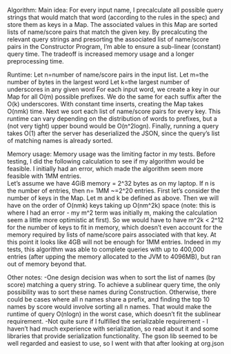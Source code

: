 Algorithm:
Main idea:  For every input name, I precalculate all possible query strings that would match that word (according to the rules in the spec) and store them as keys in a Map.  The associated values in this Map are sorted lists of name/score pairs that match the given key.  By precalcuting the relevant query strings and presorting the associated list of name/score pairs in the Constructor Program, I’m able to ensure a sub-linear (constant) query time.  The tradeoff is increased memory usage and a longer preprocessing time.

Runtime:
Let n=number of name/score pairs in the input list.
Let m=the number of bytes in the largest word
Let k=the largest number of underscores in any given word
For each input word, we create a key in our Map for all O(m) possible prefixes.  We do the same for each suffix after the O(k) underscores.  With constant time inserts, creating the Map takes O(nmk) time.  Next we sort each list of name/score pairs for every key.  This runtime can vary depending on the distribution of words to prefixes, but a (not very tight) upper bound would be O(n^2logn).  Finally, running a query takes O(1) after the server has deserialized the JSON, since the query’s list of matching names is already sorted.

Memory usage:
Memory usage was the limiting factor in my tests.  Before testing, I did the following calculation to see if my algorithm would be feasible.  I initially had an error, which made the algorithm seem more feasible with 1MM entries.  
Let’s assume we have 4GiB memory = 2^32 bytes as on my laptop.  If n is the number of entries, then n= 1MM ~=2^20 entries.  First let’s consider the number of keys in the Map.  Let m and k be defined as above.  Then we will have on the order of O(nmk) keys taking up O(nm^2k) space (note: this is where I had an error - my m^2 term was initially m, making the calculation seem a little more optimistic at first).  So we would have to have m^2k < 2^12 for the number of keys to fit in memory, which doesn’t even account for the memory required by lists of name/score pairs associated with that key.  At this point it looks like 4GB will not be enough for 1MM entries.
	Indeed in my tests, this algorithm was able to complete queries with up to 400,000 entries (after upping the memory allocated to the JVM to 4096MB), but ran out of memory beyond that.  

Other notes:
-One design decision was when to sort the list of names (by score) matching a query string.  To achieve a sublinear query time, the only possibility was to sort these names during Construction.  Otherwise, there could be cases where all n names share a prefix, and finding the top 10 names by score would involve sorting all n names.  That would make the runtime of query O(nlogn) in the worst case, which doesn’t fit the sublinear requirement.
-Not quite sure if I fulfilled the serializable requirement - I haven’t had much experience with serialization, so read about it and some libraries that provide serialization functionality.  The gson lib seemed to be well regarded and easiest to use, so I went with that after looking at org.json 
